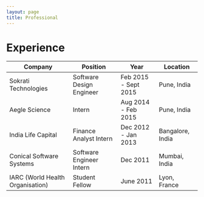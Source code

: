 ```yaml
---
layout: page
title: Professional
---
```


# Experience

Company | Position | Year | Location
------------ | ------------- | ------------- | -------------
Sokrati Technologies | Software Design Engineer | Feb 2015 - Sept 2015 | Pune, India
Aegle Science | Intern | Aug 2014 - Feb 2015 | Pune, India
India Life Capital | Finance Analyst Intern | Dec 2012 - Jan 2013 | Bangalore, India
Conical Software Systems | Software Engineer Intern | Dec 2011 | Mumbai, India
IARC (World Health Organisation) | Student Fellow | June 2011 | Lyon, France
